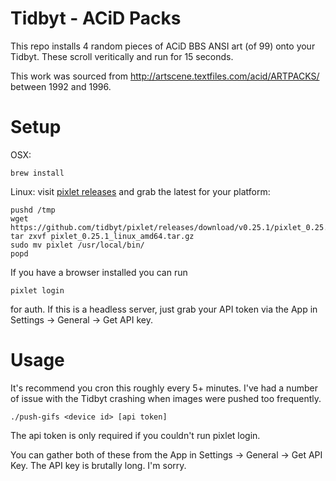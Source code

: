 # Tidbyt - ACiD Packs

This repo installs 4 random pieces of ACiD BBS ANSI art (of 99) onto your Tidbyt. These scroll
veritically and run for 15 seconds.

This work was sourced from http://artscene.textfiles.com/acid/ARTPACKS/ between 1992 and 1996.

# Setup

OSX:
```
brew install
```

Linux: visit [pixlet releases](https://github.com/tidbyt/pixlet/releases) and grab the latest for
your platform:
```
pushd /tmp
wget https://github.com/tidbyt/pixlet/releases/download/v0.25.1/pixlet_0.25.1_linux_amd64.tar.gz
tar zxvf pixlet_0.25.1_linux_amd64.tar.gz
sudo mv pixlet /usr/local/bin/
popd
```

If you have a browser installed you can run
```
pixlet login
```
for auth. If this is a headless server, just grab your API token via the App in Settings -> General
-> Get API key.

# Usage

It's recommend you cron this roughly every 5+ minutes. I've had a number of issue with the Tidbyt
crashing when images were pushed too frequently.

```
./push-gifs <device id> [api token]
```

The api token is only required if you couldn't run pixlet login.

You can gather both of these from the App in Settings -> General -> Get API Key. The API key is
brutally long. I'm sorry.
